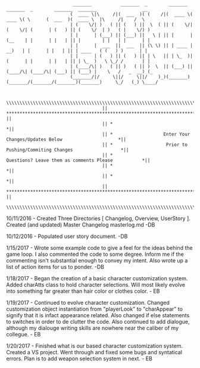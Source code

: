                              _______           _______  _        _______  _______  _        _______  _______                 __   
                            (  ____ \|\     /|(  ___  )( (    /|(  ____ \(  ____ \( \      (  ___  )(  ____ \  |\     /|    /  \  
                            | (    \/| )   ( || (   ) ||  \  ( || (    \/| (    \/| (      | (   ) || (    \/  | )   ( |    \/) ) 
                            | |      | (___) || (___) ||   \ | || |      | (__    | |      | |   | || |        | |   | |      | | 
                            | |      |  ___  ||  ___  || (\ \) || | ____ |  __)   | |      | |   | || | ____   ( (   ) )      | | 
                            | |      | (   ) || (   ) || | \   || | \_  )| (      | |      | |   | || | \_  )   \ \_/ /       | | 
                            | (____/\| )   ( || )   ( || )  \  || (___) || (____/\| (____/\| (___) || (___) |    \   /   _  __) (_
                            (_______/|/     \||/     \||/    )_)(_______)(_______/(_______/(_______)(_______)     \_/   (_) \____/
                                                                                                                                  
                                                                                                                                  
                                        \\\\\\\\\\\\\\\\\\\\\\\\\\\\\\\\\\\\\\\\\\\\\\\\\\\\\\\\\\\\\\\\\\\\\\\\\\\\\\\
                                        || ************************************************************************* ||
                                        || *                                                                        *||
                                        || *                   Enter Your Changes/Updates Below                     *||
                                        || *                    Prior to Pushing/Commiting Changes                  *||
                                        || *                     Questions? Leave them as comments Please           *||
                                        || *                                                                        *||
                                        || *                                                                        *||
                                        || ************************************************************************* ||
                                        \\\\\\\\\\\\\\\\\\\\\\\\\\\\\\\\\\\\\\\\\\\\\\\\\\\\\\\\\\\\\\\\\\\\\\\\\\\\\\\
                                        
                                        
10/11/2016 - Created Three Directories [ Changelog, Overview, UserStory ]. Created (and updated) Master Changelog masterlog.md -DB

10/12/2016 - Populated user story document. -DB 

1/15/2017 - Wrote some example code to give a feel for the ideas behind the game loop. I also commented the code to some degree. Inform me if the commenting isn't substantial enough to convey my intent.
            Also wrote up a list of action items for us to ponder. -DB

1/18/2017 - Began the creation of a basic character customization system. Added charAtts class to hold character selections. Will most likely evolve into something far greater than hair color or clothes color. - EB

1/19/2017 - Continued to evolve character customization. Changed customization object instantiation from "playerLook" to "charAppear" to signify that it is infact appearance related. Also changed if else statements to switches in order to de clutter the code. Also continued to add dialogue, although my dialouge writing skills are nowhere near the caliber of my collegue. - EB

1/20/2017 - Finished what is our based character customization system. Created a VS project. Went through and fixed some bugs and syntatical errors. Plan is to add weapon selection system in next. - EB


